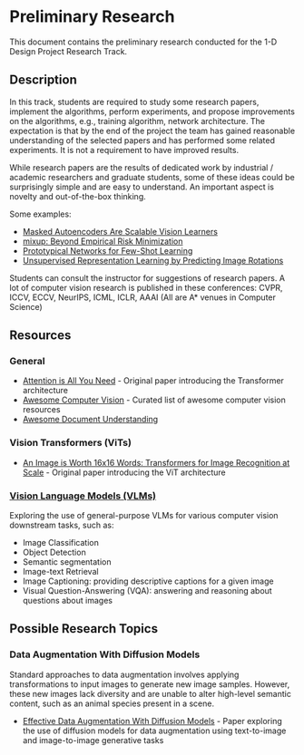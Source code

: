 # Preliminary Research
This document contains the preliminary research conducted for the 1-D Design Project Research Track.

## Description
In this track, students are required to study some research papers, implement the algorithms, perform experiments, and propose improvements on the algorithms, e.g., training algorithm, network architecture. The expectation is that by the end of the project the team has gained reasonable understanding of the selected papers and has performed some related experiments. It is not a requirement to have improved results. 

While research papers are the results of dedicated work by industrial / academic researchers and graduate students, some of these ideas could be surprisingly simple and are easy to understand. An  important aspect is novelty and out-of-the-box thinking. 

Some examples:
- [Masked Autoencoders Are Scalable Vision Learners](https://openaccess.thecvf.com/content/CVPR2022/papers/He_Masked_Autoencoders_Are_Scalable_Vision_Learners_CVPR_2022_paper.pdf)
- [mixup: Beyond Empirical Risk Minimization](https://openreview.net/forum?id=r1Ddp1-Rb)
- [Prototypical Networks for Few-Shot Learning](https://papers.nips.cc/paper_files/paper/2017/hash/cb8da6767461f2812ae4290eac7cbc42-Abstract.html)
- [Unsupervised Representation Learning by Predicting Image Rotations](https://openreview.net/forum?id=S1v4N2l0-)

Students can consult the instructor for suggestions of research papers. A lot of computer vision research is published in these conferences: CVPR, ICCV, ECCV, NeurIPS, ICML, ICLR, AAAI (All are A* venues in Computer Science)

## Resources
### General
- [Attention is All You Need](https://arxiv.org/abs/1706.03762) - Original paper introducing the Transformer architecture
- [Awesome Computer Vision](https://github.com/jbhuang0604/awesome-computer-vision) - Curated list of awesome computer vision resources
- [Awesome Document Understanding](https://github.com/harrytea/Awesome-Document-Understanding?tab=readme-ov-file)

### Vision Transformers (ViTs)
- [An Image is Worth 16x16 Words: Transformers for Image Recognition at Scale](https://arxiv.org/abs/2010.11929) - Original paper introducing the ViT architecture

### [Vision Language Models (VLMs)](https://huggingface.co/learn/computer-vision-course/en/unit4/multimodal-models/vlm-intro)
Exploring the use of general-purpose VLMs for various computer vision downstream tasks, such as:
- Image Classification
- Object Detection
- Semantic segmentation
- Image-text Retrieval
- Image Captioning: providing descriptive captions for a given image
- Visual Question-Answering (VQA): answering and reasoning about questions about images



## Possible Research Topics

### Data Augmentation With Diffusion Models
Standard approaches to data augmentation involves applying transformations to input images to generate new image samples. However, these new images lack diversity and are unable to alter high-level semantic content, such as an animal species present in a scene. 

- [Effective Data Augmentation With Diffusion Models](https://openreview.net/forum?id=ZWzUA9zeAg) - Paper exploring the use of diffusion models for data augmentation using text-to-image and image-to-image generative tasks